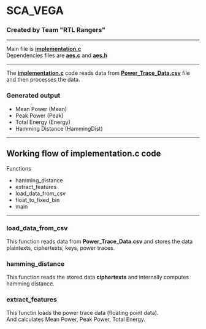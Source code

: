 # SCA_VEGA
### Created by Team "RTL Rangers"

----------------------------------------------------
Main file is **[implementation.c](https://github.com/Arjun-0017/SCA_VEGA/blob/main/implementation.c)**  
Dependencies files are **[aes.c](https://github.com/Arjun-0017/SCA_VEGA/blob/main/aes.c)** and **[aes.h](https://github.com/Arjun-0017/SCA_VEGA/blob/main/aes.h)**  

-------------------------------------------------------
The **[implementation.c](https://github.com/Arjun-0017/SCA_VEGA/blob/main/implementation.c)** code reads data from **[Power_Trace_Data.csv](https://github.com/Arjun-0017/SCA_VEGA/blob/main/Power_Trace_Data.csv)** file and then processes the data.  

### Generated output
+ Mean Power (Mean)
+ Peak Power (Peak)
+ Total Energy (Energy)
+ Hamming Distance (HammingDist)

-----------------------------------------------------
## Working flow of implementation.c code
Functions
+ hamming_distance
+ extract_features
+ load_data_from_csv
+ float_to_fixed_bin
+ main
--------------------------------
### load_data_from_csv
This function reads data from **Power_Trace_Data.csv** and stores the data plaintexts, ciphertexts, keys, power traces.  

### hamming_distance
This function reads the stored data **ciphertexts** and internally computes hamming distance.  

### extract_features
This functin loads the power trace data (floating point data).  
And calculates Mean Power, Peak Power, Total Energy.  


